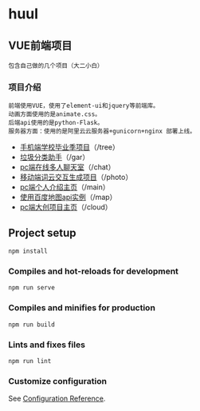 # huul

## VUE前端项目
```
包含自己做的几个项目（大二小白）
```
### 项目介绍

```
前端使用VUE，使用了element-ui和jquery等前端库。
动画方面使用的是animate.css。
后端api使用的是python-Flask。  
服务器方面：使用的是阿里云云服务器+gunicorn+nginx 部署上线。	
```



* [手机端学校毕业季项目](huhu.migod.top/#/tree)（/tree）
* [垃圾分类助手](huhu.migod.top/#/gar)（/gar）
* [pc端在线多人聊天室](huhu.migod.top/#/chat)（/chat）
* [移动端词云交互生成项目](huhu.migod.top/#/photo)（/photo）
* [pc端个人介绍主页](huhu.migod.top/#/main)（/main）
* [使用百度地图api实例](huhu.migod.top/#/map)（/map）
* [pc端大创项目主页](huhu.migod.top/#/cloud)（/cloud）

## Project setup

```
npm install
```

### Compiles and hot-reloads for development
```
npm run serve
```

### Compiles and minifies for production
```
npm run build
```

### Lints and fixes files
```
npm run lint
```

### Customize configuration
See [Configuration Reference](https://cli.vuejs.org/config/).
